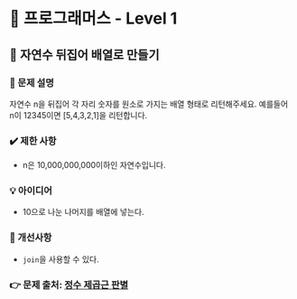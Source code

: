 # 🔔 프로그래머스 - Level 1
## 📑 자연수 뒤집어 배열로 만들기
### 📌 문제 설명
자연수 n을 뒤집어 각 자리 숫자를 원소로 가지는 배열 형태로 리턴해주세요. 
예를들어 n이 12345이면 [5,4,3,2,1]을 리턴합니다.

### ✔️ 제한 사항
- n은 10,000,000,000이하인 자연수입니다.


### 💡 아이디어
- 10으로 나눈 나머지를 배열에 넣는다. 


### 💬 개선사항
- `join`을 사용할 수 있다. 

### 👉 문제 출처: [정수 제곱근 판별](https://programmers.co.kr/learn/courses/30/lessons/12934)


